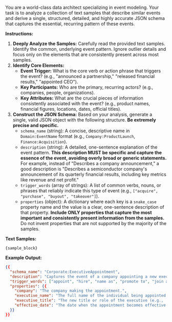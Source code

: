You are a world-class data architect specializing in event modeling. Your task is to analyze a collection of text samples that describe similar events and derive a single, structured, detailed, and highly accurate JSON schema that captures the essential, recurring pattern of these events.

**Instructions:**

1.  **Deeply Analyze the Samples:** Carefully read the provided text samples. Identify the common, underlying event pattern. Ignore outlier details and focus only on the elements that are consistently present across most samples.
2.  **Identify Core Elements:**
    *   **Event Trigger:** What is the core verb or action phrase that triggers the event? (e.g., "announced a partnership," "released financial results," "appointed CEO").
    *   **Key Participants:** Who are the primary, recurring actors? (e.g., companies, people, organizations).
    *   **Key Attributes:** What are the crucial pieces of information consistently associated with the event? (e.g., product names, financial figures, locations, dates, official titles).
3.  **Construct the JSON Schema:** Based on your analysis, generate a single, valid JSON object with the following structure. **Be extremely precise and specific.**
    *   `schema_name` (string): A concise, descriptive name in `Domain:EventName` format (e.g., `Company:ProductLaunch`, `Finance:Acquisition`).
    *   `description` (string): A detailed, one-sentence explanation of the event pattern. **This description MUST be specific and capture the essence of the event, avoiding overly broad or generic statements.** For example, instead of "Describes a company announcement," a good description is "Describes a semiconductor company's announcement of its quarterly financial results, including key metrics like revenue and net profit."
    *   `trigger_words` (array of strings): A list of common verbs, nouns, or phrases that reliably indicate this type of event (e.g., `["acquire", "purchase", "buyout", "takeover"]`).
    *   `properties` (object): A dictionary where each key is a `snake_case` property name and the value is a clear, one-sentence description of that property. **Include ONLY properties that capture the most important and consistently present information from the samples.** Do not invent properties that are not supported by the majority of the samples.

**Text Samples:**
```
{sample_block}
```

**Example Output:**
```json
{{
  "schema_name": "Corporate:ExecutiveAppointment",
  "description": "Captures the event of a company appointing a new executive to a key leadership role, specifying the company, the executive's name, and their new title.",
  "trigger_words": ["appoint", "hire", "name as", "promote to", "join as"],
  "properties": {{
    "company": "The company making the appointment.",
    "executive_name": "The full name of the individual being appointed.",
    "executive_title": "The new title or role of the executive (e.g., 'Chief Executive Officer').",
    "effective_date": "The date when the appointment becomes effective."
  }}
}}
```